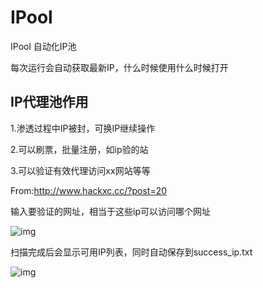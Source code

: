 # IPool
IPool  自动化IP池

每次运行会自动获取最新IP，什么时候使用什么时候打开

## IP代理池作用

1.渗透过程中IP被封，可换IP继续操作

2.可以刷票，批量注册，如ip验的站

3.可以验证有效代理访问xx网站等等

From:http://www.hackxc.cc/?post=20

输入要验证的网址，相当于这些ip可以访问哪个网址

![img](https://github.com/hackxc/IPool/blob/master/img/demo1.png)

扫描完成后会显示可用IP列表，同时自动保存到success_ip.txt

![img](https://github.com/hackxc/IPool/blob/master/img/demo2.png)
